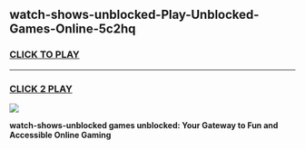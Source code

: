 
## watch-shows-unblocked-Play-Unblocked-Games-Online-5c2hq
<h3>
<a href="https://premium76.site?title=watch-shows-unblocked&ref=25A">CLICK TO PLAY</a></h3>
<hr>

<h3>
<a href="https://premium76.site?title=watch-shows-unblocked&ref=25A">CLICK 2 PLAY</a>
  
</h3>

<a href="https://premium76.site?title=watch-shows-unblocked&ref=25A"><img src="https://clearcache.store/games.png"></a>


**watch-shows-unblocked games unblocked: Your Gateway to Fun and Accessible Online Gaming**
